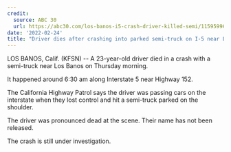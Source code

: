 ```yaml
---
credit:
  source: ABC 30
  url: https://abc30.com/los-banos-i5-crash-driver-killed-semi/11595996/
date: '2022-02-24'
title: "Driver dies after crashing into parked semi-truck on I-5 near Los Banos"
---
```

LOS BANOS, Calif. (KFSN) -- A 23-year-old driver died in a crash with a semi-truck near Los Banos on Thursday morning.

It happened around 6:30 am along Interstate 5 near Highway 152.

The California Highway Patrol says the driver was passing cars on the interstate when they lost control and hit a semi-truck parked on the shoulder.

The driver was pronounced dead at the scene. Their name has not been released.

The crash is still under investigation.
